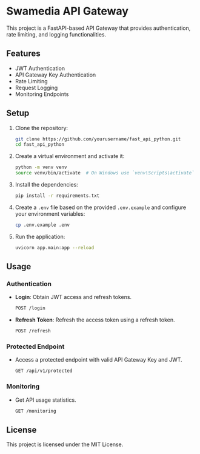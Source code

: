 # Swamedia API Gateway

This project is a FastAPI-based API Gateway that provides authentication, rate limiting, and logging functionalities.

## Features

- JWT Authentication
- API Gateway Key Authentication
- Rate Limiting
- Request Logging
- Monitoring Endpoints

## Setup

1. Clone the repository:
    ```sh
    git clone https://github.com/yourusername/fast_api_python.git
    cd fast_api_python
    ```

2. Create a virtual environment and activate it:
    ```sh
    python -m venv venv
    source venv/bin/activate  # On Windows use `venv\Scripts\activate`
    ```

3. Install the dependencies:
    ```sh
    pip install -r requirements.txt
    ```

4. Create a `.env` file based on the provided `.env.example` and configure your environment variables:
    ```sh
    cp .env.example .env
    ```

5. Run the application:
    ```sh
    uvicorn app.main:app --reload
    ```

## Usage

### Authentication

- **Login**: Obtain JWT access and refresh tokens.
    ```sh
    POST /login
    ```

- **Refresh Token**: Refresh the access token using a refresh token.
    ```sh
    POST /refresh
    ```

### Protected Endpoint

- Access a protected endpoint with valid API Gateway Key and JWT.
    ```sh
    GET /api/v1/protected
    ```

### Monitoring

- Get API usage statistics.
    ```sh
    GET /monitoring
    ```

## License

This project is licensed under the MIT License.
